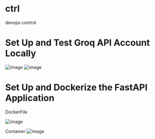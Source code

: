 # ctrl
devops control


# Set Up and Test Groq API Account Locally 

![image](https://github.com/hassane28/ctrl/assets/170402561/2c3045f6-ba6c-4a55-932c-ba025409c67b)
![image](https://github.com/hassane28/ctrl/assets/170402561/4363e4f2-48ff-4cad-85df-358f54d9a550)

# Set Up and Dockerize the FastAPI Application

  DockerFile

![image](https://github.com/hassane28/ctrl/assets/170402561/35ca8dc3-dd7f-4f71-b980-accf4175b2a9)

  Container
![image](https://github.com/hassane28/ctrl/assets/170402561/ba9e73be-98fa-413d-9a44-27a746675e47)



